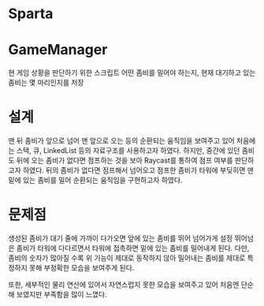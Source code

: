 # Sparta
 
# GameManager
현 게임 상황을 판단하기 위한 스크립트
어떤 좀비를 밀어야 하는지, 현재 대기하고 있는 좀비는 몇 마리인지를 저장

# 설계
맨 뒤 좀비가 앞으로 넘어 맨 앞으로 오는 등의 순환되는 움직임을 보여주고 있어 처음에는 스택, 큐, LinkedList 등의 자료구조를 사용하고자 하였다.
하지만, 중간에 있던 좀비도 뒤에 오는 좀비가 없다면 점프하는 것을 보아 Raycast를 통하여 점프 여부를 판단하고자 하였다.
뒤의 좀비가 없다면 점프해서 넘어오고 점프한 좀비가 타워에 부딪히면 맨 밑에 있는 좀비를 밀어 순환되는 움직임을 구현하고자 하였다.

# 문제점
생성된 좀비가 대기 줄에 가까이 다가오면 앞에 있는 좀비를 뛰어 넘어가게 설정
뛰어넘은 좀비가 타워에 다다르면서 타워에 접촉하면 밑에 있는 좀비를 밀어내게 된다.
다만, 좀비의 숫자가 많아질 수록 위 기능이 제대로 동작하지 않아 밀어내는 좀비를 제대로 특정하지 못해 부정확한 모습을 보여주게 된다.

또한, 세부적인 물리 연산에 있어서 자연스럽지 못한 모습을 보여주고 있어 처음엔 단순해 보였지만 부족함을 많이 느꼈다.
